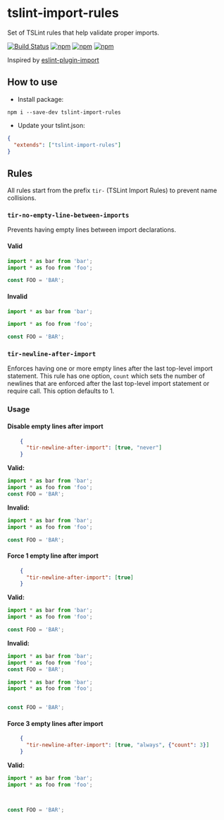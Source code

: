 # tslint-import-rules
Set of TSLint rules that help validate proper imports.

[![Build Status](https://secure.travis-ci.org/webschik/tslint-import-rules.png?branch=master)](https://travis-ci.org/webschik/tslint-import-rules)
[![npm](https://img.shields.io/npm/dm/tslint-import-rules.svg)](https://www.npmjs.com/package/tslint-import-rules)
[![npm](https://img.shields.io/npm/v/tslint-import-rules.svg)](https://www.npmjs.com/package/tslint-import-rules)
[![npm](https://img.shields.io/npm/l/tslint-import-rules.svg)](https://www.npmjs.com/package/tslint-import-rules)

Inspired by [eslint-plugin-import](https://github.com/benmosher/eslint-plugin-import)

## How to use
* Install package:
```
npm i --save-dev tslint-import-rules
```

* Update your tslint.json:

```json
{
  "extends": ["tslint-import-rules"]
}
```

## Rules
All rules start from the prefix `tir-` (TSLint Import Rules) to prevent name collisions.

### `tir-no-empty-line-between-imports`
Prevents having empty lines between import declarations.

#### Valid
```js
import * as bar from 'bar';
import * as foo from 'foo';

const FOO = 'BAR';
```


#### Invalid
```js
import * as bar from 'bar';

import * as foo from 'foo';

const FOO = 'BAR';
```

### `tir-newline-after-import`
Enforces having one or more empty lines after the last top-level import statement.
This rule has one option, `count` which sets the number of newlines that are enforced after the last top-level import statement or require call.
This option defaults to 1.

### Usage
#### Disable empty lines after import
```json
    {
      "tir-newline-after-import": [true, "never"]
    }
```

**Valid:**
```js
import * as bar from 'bar';
import * as foo from 'foo';
const FOO = 'BAR';
```

**Invalid:**
```js
import * as bar from 'bar';
import * as foo from 'foo';

const FOO = 'BAR';
```

#### Force 1 empty line after import
```json
    {
      "tir-newline-after-import": [true]
    }
```

**Valid:**
```js
import * as bar from 'bar';
import * as foo from 'foo';

const FOO = 'BAR';
```

**Invalid:**
```js
import * as bar from 'bar';
import * as foo from 'foo';
const FOO = 'BAR';
```

```js
import * as bar from 'bar';
import * as foo from 'foo';


const FOO = 'BAR';
```

#### Force 3 empty lines after import
```json
    {
      "tir-newline-after-import": [true, "always", {"count": 3}]
    }
```

**Valid:**
```js
import * as bar from 'bar';
import * as foo from 'foo';



const FOO = 'BAR';
```
